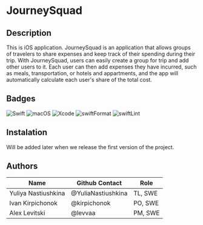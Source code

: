 # JourneySquad

## Description

This is iOS application. JourneySquad is an application that allows groups of travelers to share expenses and keep track of their spending during their trip. 
With JourneySquad, users can easily create a group for trip and add other users to it. 
Each user can then add expenses they have incurred, such as meals, transportation, or hotels and appartments, and the app will automatically calculate each user's share of the total cost.

## Badges

![Swift](https://img.shields.io/badge/Swift-5.8-blueviolet) ![macOS](https://img.shields.io/badge/macOS-13.3.1-green) ![Xcode](https://img.shields.io/badge/Xcode-14.3-blue) ![swiftFormat](https://img.shields.io/badge/swiftFormat-0.51.7-yellow) ![swiftLint](https://img.shields.io/badge/swiftLint-0.51.0-orange)

## Instalation

Will be added later when we release the first version of the project.

## Authors

| Name                | Github Contact     | Role    |
|---------------------|--------------------|---------|
| Yuliya Nastiushkina | @YuliaNastiushkina | TL, SWE |
| Ivan Kirpichonok    | @kirpichonok       | PO, SWE |
| Alex Levitski       | @levvaa            | PM, SWE |
